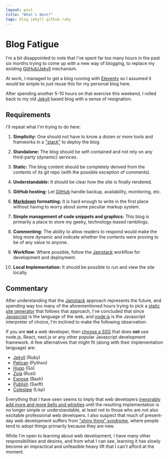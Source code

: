 ```yaml
---
layout: post
title: "What's Next?"
tags: blog jekyll github ruby
---
```


# Blog Fatigue

I'm a bit disappointed to note that I've spent far too many 
hours in the past six months trying to come up with a new way of blogging,
to replace my existing [GitHub/Jekyll](https://docs.github.com/en/pages/setting-up-a-github-pages-site-with-jekyll) mechanism.

At work, I managed to get a blog running with 
[Eleventy](,https://www.11ty.dev/) so I assumed it would
be simple to just reuse this for my personal blog here.

After spending another 5-10 hours on that exercise this weekend,
I rolled back to my old
[Jekyll](https://jekyllrb.com/) based blog with a sense of resignation.

## Requirements

I'll repeat what I'm trying to do here:

1. **Simplicity:** One should not have to know a dozen or more tools and
framworks in a
["stack"](https://tutorials.yax.com/articles/the-yax-way/index.html)
to deploy the blog.

2. **Standalone:** The blog should be self-contained and not rely on any
third-party (dynamic) services.

3. **Static:** The blog content should be completely derived from the contents
of its git repo (with the possible exception of comments).

4. **Understandable:** It should be clear how the site is finally rendered.

5. **GitHub hosting:** Let [GitHub](https://docs.github.com/en/pages) handle
backup, availability, monitoring, etc.

6. **[Markdown](https://daringfireball.net/projects/markdown/) formatting:**
It is hard enough to write in the first place without having to worry about
some peculiar markup system.

7. **Simple management of code snippets and graphics:** This blog is primarily
a place to store my geeky, technology-based ramblings.

8. **Commenting:** The ability to allow readers to respond would make the blog
more dynamic and indicate whether the contents were proving to be of any value
to anyone.

9. **Workflow:** Where possible, follow the
[Jamstack](https://jamstack.wtf/#workflow) workflow for development and
deployment.

10. **Local Implementation:** It should be possible to run and view the site
locally.

## Commentary

After understanding that the [Jamstack](https://jamstack.org/) approach
represents the future, and spending way too many of the aforementioned
hours trying to pick a 
[static site generator](https://en.wikipedia.org/wiki/Web_template_system#Static_site_generators)
that follows that approach, I've concluded that since
[Javascript](https://www.javascript.com/) is the language of the web, and
[node.js](https://nodejs.org/en/) is the Javascript interpreter of choice,
I'm inclined to make the following observation:

If you are **not** a web developer,
then [choose a SSG](https://jamstack.org/generators/)
that does **not** use node.js, React, next.js or any other popular
Javascript development framework. A few alternatives that might fit
(along with their implementation language) are:

- [Jekyll](https://jekyllrb.com/) (Ruby)
- [Pelican](http://blog.getpelican.com/) (Python)
- [Hugo](https://gohugo.io/) (Go)
- [Zola](https://www.getzola.org/) (Rust)
- [Expose](https://github.com/Jack000/Expose) (Bash)
- [Publish](https://github.com/JohnSundell/Publish) (Swift)
- [Coleslaw](https://github.com/kingcons/coleslaw) (Lisp)

Everything that I have seen seems to imply that web developers
[inexorably add more and more bells and whistles](https://uxdesign.cc/putting-devs-before-users-how-frameworks-destroyed-web-performance-6b2c2a506aab)
until the resulting implementation is no longer simple or understandable,
at least not to those who are not also excitable professional web developers.
I also suspect that much of present-day web development suffers from 
["shiny thing" syndrome](https://betterprogramming.pub/the-problem-with-too-many-js-frameworks-11531ac8b896),
where people tend to adopt things primarily because they are new.

While I'm open to learning about web development, I have many other
responsibilities and desires, and from what I can see, learning it has
slowly become an impractical and unfeasible heavy lift that I can't afford at
the moment.
